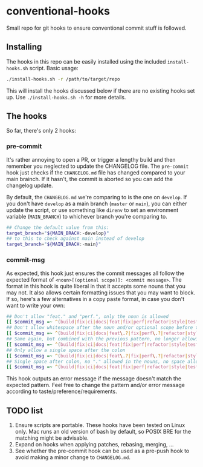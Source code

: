 # conventional-hooks

Small repo for git hooks to ensure conventional commit stuff is followed.

## Installing

The hooks in this repo can be easily installed using the included `install-hooks.sh` script. Basic usage:

```bash
./install-hooks.sh -r /path/to/target/repo
```

This will install the hooks discussed below if there are no existing hooks set up. Use `./install-hooks.sh -h` for more details.

## The hooks

So far, there's only 2 hooks:

### pre-commit

It's rather annoying to open a PR, or trigger a lengthy build and then remember you neglected to update the CHANGELOG file. The `pre-commit` hook just checks if the `CHANGELOG.md` file has changed compared to your main brainch. If it hasn't, the commit is aborted so you can add the changelog update.

By default, the `CHANGELOG.md` we're comparing to is the one on `develop`. If you don't have `develop` as a main branch (`master` or `main`), you can either update the script, or use something like `direnv` to set an environment variable (`MAIN_BRANCH`) to whichever branch you're comparing to.

```bash
## Change the default value from this:
target_branch="${MAIN_BRACH:-develop}"
## to this to check against main instead of develop
target_branch="${MAIN_BRACH:-main}"
```

### commit-msg

As expected, this hook just ensures the commit messages all follow the expected format of `<noun>[(optional scope)]: <commit message>`. The format in this hook is quite liberal in that it accepts some nouns that you may not. It also allows certain formatting issues that you may want to block. If so, here's a few alternatives in a copy paste format, in case you don't want to write your own:

```bash
## Don't allow "feat." and "perf.", only the noun is allowed
[[ $commit_msg =~ ^(build|fix|ci|docs|feat|fix|perf|refactor|style|test|chore)(\([^\)]*\)){0,1}[[:space:]]{0,1}:[[:space:]]{1,}[[:alnum:]] ]] && exit 0
## Don't allow whitespace after the noun and/or optional scope before the colon
[[ $commit_msg =~ ^(build|fix|ci|docs|feat\.?|fix|perf\.?|refactor|style|test|chore)(\([^\)]*\)){0,1}:[[:space:]]{1,}[[:alnum:]] ]] && exit 0
## Same again, but combined with the previous pattern, no longer allowing the "." after perf and feat
[[ $commit_msg =~ ^(build|fix|ci|docs|feat|fix|perf|refactor|style|test|chore)(\([^\)]*\)){0,1}:[[:space:]]{1,}[[:alnum:]] ]] && exit 0
## Only allow a single space after the colon
[[ $commit_msg =~ ^(build|fix|ci|docs|feat\.?|fix|perf\.?|refactor|style|test|chore)(\([^\)]*\)){0,1}[[:space:]]{0,1}:[[:space:]][[:alnum:]] ]] && exit 0
## Single space after colon, no "." allowed in the nouns, no space allowed before the colon
[[ $commit_msg =~ ^(build|fix|ci|docs|feat|fix|perf|refactor|style|test|chore)(\([^\)]*\)){0,1}:[[:space:]][[:alnum:]] ]] && exit 0
```

This hook outputs an error message if the message doesn't match the expected pattern. Feel free to change the pattern and/or error message according to taste/preference/requirements.


## TODO list

1. Ensure scripts are portable. These hooks have been tested on Linux only. Mac runs an old version of bash by default, so POSIX BRE for the matching might be advisable.
2. Expand on hooks when applying patches, rebasing, merging, ...
3. See whether the pre-commit hook can be used as a pre-push hook to avoid making a minor change to `CHANGELOG.md`.
